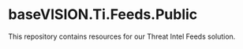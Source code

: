 # baseVISION.Ti.Feeds.Public
This repository contains resources for our Threat Intel Feeds solution.
